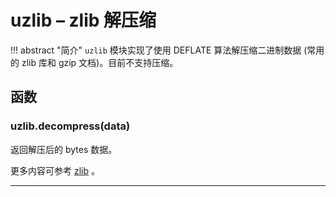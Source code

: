 # **uzlib** – zlib 解压缩

!!! abstract "简介"
    `uzlib` 模块实现了使用 DEFLATE 算法解压缩二进制数据 (常用的 zlib 库和 gzip 文档)。目前不支持压缩。

## 函数

### **uzlib.decompress**(data)  
返回解压后的 bytes 数据。

更多内容可参考 [zlib](https://docs.python.org/3/library/zlib.html?highlight=zlib#module-zlib) 。

----------

